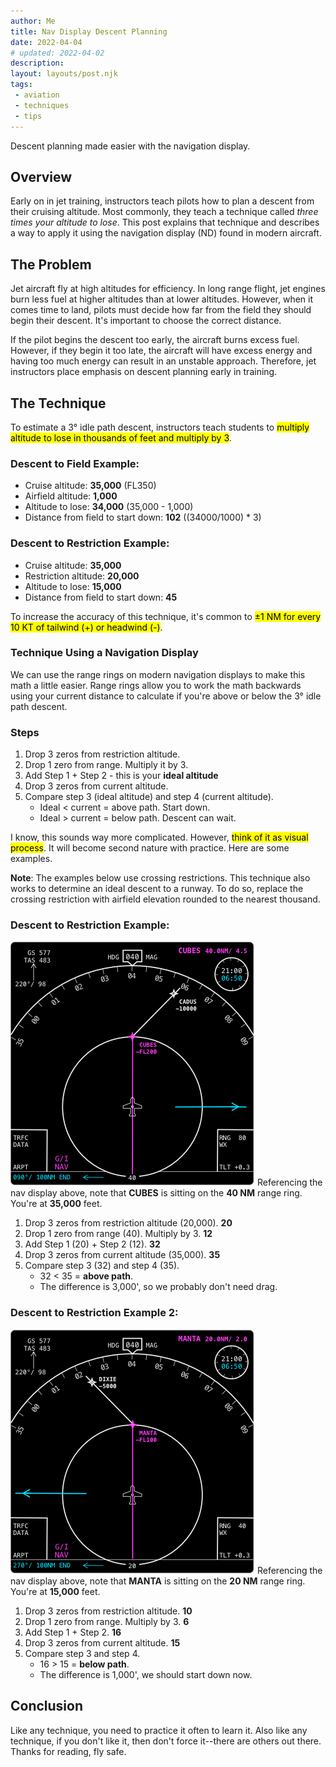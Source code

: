 ```yaml
---
author: Me
title: Nav Display Descent Planning
date: 2022-04-04
# updated: 2022-04-02
description: 
layout: layouts/post.njk
tags:
 - aviation
 - techniques
 - tips
---
```


Descent planning made easier with the navigation display.

## Overview
Early on in jet training, instructors teach pilots how to plan a descent from their cruising altitude. Most commonly, they teach a technique called _three times your altitude to lose_. This post explains that technique and describes a way to apply it using the navigation display (ND) found in modern aircraft. 

## The Problem
Jet aircraft fly at high altitudes for efficiency. In long range flight, jet engines burn less fuel at higher altitudes than at lower altitudes. However, when it comes time to land, pilots must decide how far from the field they should begin their descent. It's important to choose the correct distance.

If the pilot begins the descent too early, the aircraft burns excess fuel. However, if they begin it too late, the aircraft will have excess energy and having too much energy can result in an unstable approach. Therefore, jet instructors place emphasis on descent planning early in training.

## The Technique 
To estimate a 3&deg; idle path descent, instructors teach students to <mark>multiply altitude to lose in thousands of feet and multiply by 3</mark>.

### Descent to Field Example: 
- Cruise altitude: **35,000** (FL350)
- Airfield altitude: **1,000**
- Altitude to lose: **34,000** (35,000 - 1,000)
- Distance from field to start down: **102** ((34000/1000) * 3)

### Descent to Restriction Example:
- Cruise altitude: **35,000** 
- Restriction altitude: **20,000**
- Altitude to lose: **15,000** 
- Distance from field to start down: **45** 

To increase the accuracy of this technique, it's common to <mark>&plusmn;1 NM for every 10 KT of tailwind (+) or headwind (-)</mark>.

### Technique Using a Navigation Display
We can use the range rings on modern navigation displays to make this math a little easier. Range rings allow you to work the math backwards using your current distance to calculate if you're above or below the 3&deg; idle path descent.

### Steps 
1. Drop 3 zeros from restriction altitude. 
2. Drop 1 zero from range. Multiply it by 3. 
3. Add Step 1 + Step 2 - this is your **ideal altitude**
4. Drop 3 zeros from current altitude.
5. Compare step 3 (ideal altitude) and step 4 (current altitude).
    - Ideal < current = above path. Start down.
    - Ideal > current = below path. Descent can wait.

I know, this sounds way more complicated. However, <mark>think of it as visual process</mark>. It will become second nature with practice. Here are some examples.

**Note**: The examples below use crossing restrictions. This technique also works to determine an ideal descent to a runway. To do so, replace the crossing restriction with airfield elevation rounded to the nearest thousand.

### Descent to Restriction Example:
![Nav Display Example 1](/img/posts/nav_descent_1.webp)
Referencing the nav display above, note that **CUBES** is sitting on the **40 NM** range ring. You're at **35,000** feet.
1. Drop 3 zeros from restriction altitude (20,000). **20**
2. Drop 1 zero from range (40). Multiply by 3. **12**
3. Add Step 1 (20) + Step 2 (12). **32**
4. Drop 3 zeros from current altitude (35,000). **35**
5. Compare step 3 (32) and step 4 (35).
    - 32 < 35 = **above path**.
    - The difference is 3,000', so we probably don't need drag.

### Descent to Restriction Example 2:
![Nav Display Example 2](/img/posts/nav_descent_2.webp)
Referencing the nav display above, note that **MANTA** is sitting on the **20 NM** range ring. You're at **15,000** feet.
1. Drop 3 zeros from restriction altitude. **10**
2. Drop 1 zero from range. Multiply by 3. **6**
3. Add Step 1 + Step 2. **16**
4. Drop 3 zeros from current altitude. **15**
5. Compare step 3 and step 4.
    - 16 > 15 = **below path**.
    - The difference is 1,000', we should start down now.

## Conclusion
Like any technique, you need to practice it often to learn it. Also like any technique, if you don't like it, then don't force it--there are others out there. Thanks for reading, fly safe.